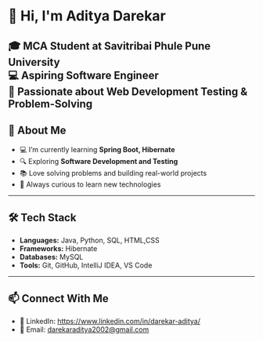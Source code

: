 # 👋 Hi, I'm Aditya Darekar  

🎓 MCA Student at Savitribai Phule Pune University  
💻 Aspiring Software Engineer  
🚀 Passionate about Web Development 
   Testing & Problem-Solving  
---
 
## 🚀 About Me  
- 💻 I’m currently learning **Spring Boot, Hibernate**  
- 🔍 Exploring **Software Development  and Testing**  
- 📚 Love solving problems and building real-world projects  
- 🌱 Always curious to learn new technologies  

---

## 🛠️ Tech Stack  
- **Languages:** Java, Python, SQL, HTML,CSS  
- **Frameworks:**  Hibernate  
- **Databases:** MySQL  
- **Tools:** Git, GitHub, IntelliJ IDEA, VS Code  

---

## 📫 Connect With Me  
- 💼 LinkedIn: https://www.linkedin.com/in/darekar-aditya/ 
- 📧 Email: darekaraditya2002@gmail.com

  
